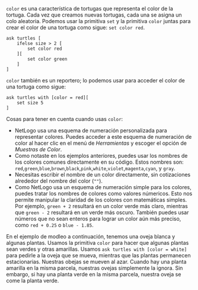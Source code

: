 ﻿`color` es una característica de tortugas que representa el color de la tortuga. Cada vez que creamos nuevas tortugas, cada una se asigna un colo aleatoria. Podemos usar la primitiva `set` y la primitiva `color` juntas para crear el color de una tortuga como sigue: `set color red`.

```
ask turtles [
	ifelse size > 2 [
		set color red
	][
		set color green
	]
]
```

`color` también es un reportero; lo podemos usar para acceder el color de una tortuga como sigue: 

```
ask turtles with [color = red][
	set size 5
]
```

Cosas para tener en cuenta cuando usas `color`:

* NetLogo usa una esquema de numeración personalizada para representar colores. Puedes acceder a este esquema de numeración de color al hacer clic en el menú de *Herramientas* y escoger el opción de *Muestras de Color*.
* Como notaste en los ejemplos anteriores, puedes usar los nombres de los colores comunes directamente en su código. Estos nombres son: `red`,`green`,`blue`,`brown`,`black`,`pink`,`white`,`violet`,`magenta`,`cyan`, y `gray`.
* Necesitas escribir el nombre de un color directamente, sin cotizaciones alrededor del nombre del color (`""`).
* Como NetLogo usa un esquema de numeración simple para los colores, puedes tratar los nombres de colores como valores númericos. Esto nos permite manipular la claridad de los colores con matemáticas simples. Por ejemplo, `green + 2` resultará en un color verde más claro, mientras que `green - 2` resultará en un verde más oscuro. También puedes usar números que no sean enteros para lograr un color aún más preciso, como `red + 0.25` o `blue - 1.85`.

En el ejemplo de modleo a continuación, tenemos una oveja blanca y algunas plantas. Usamos la primitiva `color` para hacer que algunas plantas sean verdes y otras amarillas. Usamos `ask turtles with [color = white]` para pedirle a la oveja que se mueva, mientras que las plantas permanecen estacionarias. Nuestras obejas se mueven al azar. Cuando hay una planta amarilla en la misma parcela, nuestras ovejas simplemente la ignora. Sin embargo, si hay una planta verde en la misma parcela, nuestra oveja se come la planta verde.